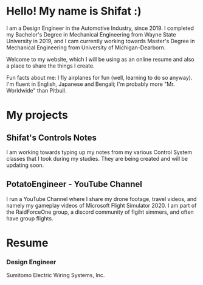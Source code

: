 # Hello! My name is Shifat :)

I am a Design Engineer in the Automotive Industry, since 2019. I completed my Bachelor's Degree in Mechanical Engineering from Wayne State University in 2019, and I cam currently working towards Master's Degree in Mechanical Engineering from University of Michigan-Dearborn. 

Welcome to my website, which I will be using as an online resume and also a place to share the things I create. 

Fun facts about me: I fly airplanes for fun (well, learning to do so anyway). I'm fluent in English, Japanese and Bengali; I'm probably more "Mr. Worldwide" than Pitbull.

# My projects

## Shifat's Controls Notes
I am working towards typing up my notes from my various Control System classes that I took during my studies. They are being created and will be updating soon.

## PotatoEngineer - YouTube Channel
I run a YouTube Channel where I share my drone footage, travel videos, and namely my gameplay videos of Microsoft Flight Simulator 2020. I am part of the RaidForceOne group, a discord community of flgiht simmers, and often have group flights. 

# Resume
### Design Engineer
Sumitomo Electric Wiring Systems, Inc. 